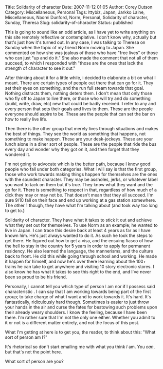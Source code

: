 Title: Solidarity of character
Date: 2007-11-12 01:05
Author: Corey Dutson
Category: Miscellaneous, Personal
Tags: Ittybiz, Japan, Jarkko Laine, Miscellaneous, Naomi Dunford, Norm, Personal, Solidarity of character, Sunday, Theresa
Slug: solidarity-of-character
Status: published

This is going to sound like an odd article, as I have yet to write
anything on this site remotely reflective or contemplative. I don't know
why, actually but that's just how it's turned out. In any case, I was
talking to Theresa on Sunday when the topic of my friend Norm moving to
Japan. She commented on how she was jealous of those who have "free
lives" or those who can just "up and do it." She also made the comment
that not all of them succeed, to which I responded with "those are the
ones that lack the strength of character to see it out."

After thinking about it for a little while, i decided to elaborate a bit
on what I meant. There are certain types of people out there that can go
for it. They set their eyes on something, and the run full steam towards
that goal. Nothing distracts them, nothing deters them. I don't mean
that only those who fly off to Japan to live there, or those who will
try and do something (build, write, draw, etc) new that could be badly
received. I refer to any and every person that sets their goals and
lives to them. These are the people everyone should aspire to be. These
are the people that can set the bar on how to really live life.

Then there is the other group that merely lives through situations and
makes the best of things. They see the world as something that happens,
not something to make happen. These are your desk-jockeys. These are
your lunch alone in a diner sort of people. These are the people that
ride the bus every day and wonder why they got on it, and then forget
that they wondered it.

I'm not going to advocate which is the better path, because I know good
people who fall under both categories. What I will say is that the first
group, those who work towards making things happen for themselves are
the ones with the soundest character. They may be assholes, jerks, or
whatever label you want to tack on them but it's true. They know what
they want and the go for it. There is something to respect in that,
regardless of how much of a dick they may or may not be. That doesn't
mean that they all succeed. I'm sure 9/10 fall on their face and end up
working at a gas station somewhere. The other 1 though, they have what
I'm talking about (and took way too long to get to.)

Solidarity of character. They have what it takes to stick it out and
achieve what they set out for themselves. To use Norm as an example; he
wanted to live in Japan. I can trace this desire back at least 4 years
as far as I have known him. He's just always wanted to do it. As such he
took the steps to get there. He figured out how to get a visa, and the
ensuing fiasco of how the hell to stay in the country for 5 years in
order to apply for permanent residency. He also learned the language,
the mannerisms, and the culture back to front. He did this while going
through school and working. He made it happen for himself, and now he's
over there learning about the 100+ trains he can take to get anywhere
and visiting 10 story electronic stores. I also know he has what it
takes to see this right to the end, and I've never been so proud to be
his friend.

Personally, I cannot tell you which type of person I am nor if I possess
said characteristic . I can say that I am working towards being part of
the first group; to take charge of what I want and to work towards it.
It's hard. It's fantastically, ridiculously hard though. Sometimes is
easier to just throw your hands in the air and curse the fates for
bestowing such problems upon their already weary shoulders. I know the
feeling, because I have been there. I'm rather sure that I'm not the
only one either. Whether you admit to it or not is a different matter
entirely, and not the focus of this post.

What I'm getting at here is to get you, the reader, to think about this:
"What sort of person am I?"

It's rhetorical so don't start emailing me with what you think *I* am.
You *can*, but that's not the point here.

What sort of person are you?


